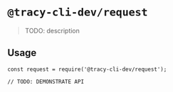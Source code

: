 # `@tracy-cli-dev/request`

> TODO: description

## Usage

```
const request = require('@tracy-cli-dev/request');

// TODO: DEMONSTRATE API
```
